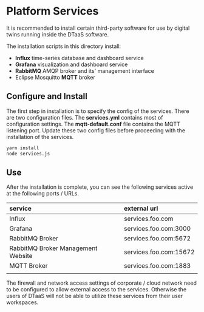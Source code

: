 # Platform Services

It is recommended to install certain third-party software for use
by digital twins running inside the DTaaS software.

The installation scripts in this directory install:

* **Influx** time-series database and dashboard service
* **Grafana** visualization and dashboard service
* **RabbitMQ** AMQP broker and its' management interface
* Eclipse Mosquitto **MQTT** broker

## Configure and Install

The first step in installation is to specify the config of the services.
There are two configuration files. The __services.yml__ contains most
of configuration settings. The __mqtt-default.conf__ file contains
the MQTT listening port. Update these two config files before proceeding
with the installation of the services.

```bash
yarn install
node services.js
```

## Use

After the installation is complete, you can see the following services active
at the following ports / URLs.

| service | external url |
|:---|:---|
| Influx | services.foo.com |
| Grafana | services.foo.com:3000 |
| RabbitMQ Broker | services.foo.com:5672 |
| RabbitMQ Broker Management Website | services.foo.com:15672 |
| MQTT Broker | services.foo.com:1883 |
||

The firewall and network access settings of corporate / cloud network need to be
configured to allow external access to the services. Otherwise the users of DTaaS
will not be able to utilize these services from their user workspaces.
